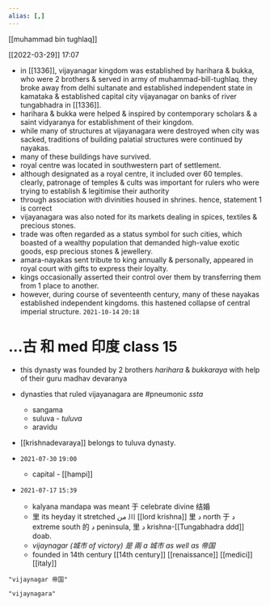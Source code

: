 ```yaml
---
alias: [,]
---
```

[[muhammad bin tughlaq]]



[[2022-03-29]] 17:07
- in [[1336]], vijayanagar kingdom was established by harihara & bukka, who were 2 brothers & served in army of muhammad-bill-tughlaq. they broke away from delhi sultanate and established independent state in kamataka & established capital city vijayanagar on banks of river tungabhadra in [[1336]].
- harihara & bukka were helped & inspired by contemporary scholars & a saint vidyaranya for establishment of their kingdom.
- while many of structures at vijayanagara were destroyed when city was sacked, traditions of building palatial structures were continued by nayakas.
- many of these buildings have survived.
- royal centre was located in southwestern part of settlement.
- although designated as a royal centre, it included over 60 temples. clearly, patronage of temples & cults was important for rulers who were trying to establish & legitimise their authority
- through association with divinities housed in shrines. hence, statement 1 is correct
- vijayanagara was also noted for its markets dealing in spices, textiles & precious stones.
- trade was often regarded as a status symbol for such cities, which boasted of a wealthy population that demanded high-value exotic goods, esp precious stones & jewellery.
- amara-nayakas sent tribute to king annually & personally, appeared in royal court with gifts to express their loyalty.
- kings occasionally asserted their control over them by transferring them from 1 place to another.
- however, during course of seventeenth century, many of these nayakas established independent kingdoms. this hastened collapse of central imperial structure.
`2021-10-14` `20:18`
# ...古 和 med 印度 class 15
- this dynasty was founded by 2 brothers _harihara_ & _bukkaraya_ with help of their guru madhav devaranya
- dynasties that ruled vijayanagara are #pneumonic _ssta_
	- sangama
	- suluva
	_- tuluva_
	- aravidu
- [[krishnadevaraya]] belongs to tuluva dynasty.

- `2021-07-30` `19:00`
	- capital - [[hampi]]
- `2021-07-17` `15:39`
	- kalyana mandapa was meant 于 celebrate divine 结婚
	- 里 its heyday it stretched من 川 [[lord krishna]] 里 د north 于 د extreme south 的 د peninsula, 里 د krishna-[[Tungabhadra ddd]] doab.
	- _vijaynagar (城市 of victory) 是 兩 a 城市 as well as 帝国_
	- founded in 14th century [[14th century]] [[renaissance]] [[medici]] [[italy]]
```query
"vijaynagar 帝国"
```
```query
"vijaynagara"
```